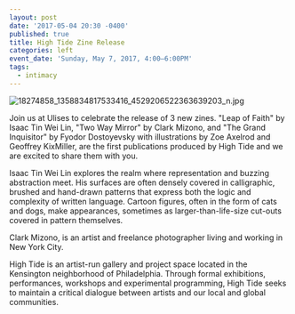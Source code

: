 ```yaml
---
layout: post
date: '2017-05-04 20:30 -0400'
published: true
title: High Tide Zine Release
categories: left
event_date: 'Sunday, May 7, 2017, 4:00–6:00PM'
tags:
  - intimacy
---
```

![18274858_1358834817533416_4529206522363639203_n.jpg]({{site.baseurl}}/assets/img/18274858_1358834817533416_4529206522363639203_n.jpg)

Join us at Ulises to celebrate the release of 3 new zines. "Leap of Faith" by Isaac Tin Wei Lin, "Two Way Mirror" by Clark Mizono, and "The Grand Inquisitor" by Fyodor Dostoyevsky with illustrations by Zoe Axelrod and Geoffrey KixMiller, are the first publications produced by High Tide and we are excited to share them with you.

Isaac Tin Wei Lin explores the realm where representation and buzzing abstraction meet. His surfaces are often densely covered in calligraphic, brushed and hand-drawn patterns that express both the logic and complexity of written language. Cartoon figures, often in the form of cats and dogs, make appearances, sometimes as larger-than-life-size cut-outs covered in pattern themselves. 

Clark Mizono, is an artist and freelance photographer living and working in New York City.

High Tide is an artist-run gallery and project space located in the Kensington neighborhood of Philadelphia. Through formal exhibitions, performances, workshops and experimental programming, High Tide seeks to maintain a critical dialogue between artists and our local and global communities.

